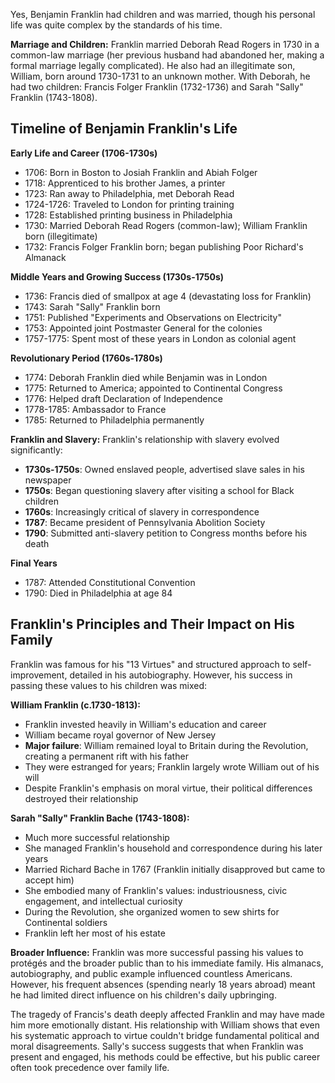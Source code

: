 Yes, Benjamin Franklin had children and was married, though his personal life was quite complex by the standards of his time.

**Marriage and Children:**
Franklin married Deborah Read Rogers in 1730 in a common-law marriage (her previous husband had abandoned her, making a formal marriage legally complicated). He also had an illegitimate son, William, born around 1730-1731 to an unknown mother. With Deborah, he had two children: Francis Folger Franklin (1732-1736) and Sarah "Sally" Franklin (1743-1808).

## Timeline of Benjamin Franklin's Life

**Early Life and Career (1706-1730s)**
- 1706: Born in Boston to Josiah Franklin and Abiah Folger
- 1718: Apprenticed to his brother James, a printer
- 1723: Ran away to Philadelphia, met Deborah Read
- 1724-1726: Traveled to London for printing training
- 1728: Established printing business in Philadelphia
- 1730: Married Deborah Read Rogers (common-law); William Franklin born (illegitimate)
- 1732: Francis Folger Franklin born; began publishing Poor Richard's Almanack

**Middle Years and Growing Success (1730s-1750s)**
- 1736: Francis died of smallpox at age 4 (devastating loss for Franklin)
- 1743: Sarah "Sally" Franklin born
- 1751: Published "Experiments and Observations on Electricity"
- 1753: Appointed joint Postmaster General for the colonies
- 1757-1775: Spent most of these years in London as colonial agent

**Revolutionary Period (1760s-1780s)**
- 1774: Deborah Franklin died while Benjamin was in London
- 1775: Returned to America; appointed to Continental Congress
- 1776: Helped draft Declaration of Independence
- 1778-1785: Ambassador to France
- 1785: Returned to Philadelphia permanently

**Franklin and Slavery:**
Franklin's relationship with slavery evolved significantly:
- **1730s-1750s**: Owned enslaved people, advertised slave sales in his newspaper
- **1750s**: Began questioning slavery after visiting a school for Black children
- **1760s**: Increasingly critical of slavery in correspondence
- **1787**: Became president of Pennsylvania Abolition Society
- **1790**: Submitted anti-slavery petition to Congress months before his death

**Final Years**
- 1787: Attended Constitutional Convention
- 1790: Died in Philadelphia at age 84

## Franklin's Principles and Their Impact on His Family

Franklin was famous for his "13 Virtues" and structured approach to self-improvement, detailed in his autobiography. However, his success in passing these values to his children was mixed:

**William Franklin (c.1730-1813):**
- Franklin invested heavily in William's education and career
- William became royal governor of New Jersey
- **Major failure**: William remained loyal to Britain during the Revolution, creating a permanent rift with his father
- They were estranged for years; Franklin largely wrote William out of his will
- Despite Franklin's emphasis on moral virtue, their political differences destroyed their relationship

**Sarah "Sally" Franklin Bache (1743-1808):**
- Much more successful relationship
- She managed Franklin's household and correspondence during his later years
- Married Richard Bache in 1767 (Franklin initially disapproved but came to accept him)
- She embodied many of Franklin's values: industriousness, civic engagement, and intellectual curiosity
- During the Revolution, she organized women to sew shirts for Continental soldiers
- Franklin left her most of his estate

**Broader Influence:**
Franklin was more successful passing his values to protégés and the broader public than to his immediate family. His almanacs, autobiography, and public example influenced countless Americans. However, his frequent absences (spending nearly 18 years abroad) meant he had limited direct influence on his children's daily upbringing.

The tragedy of Francis's death deeply affected Franklin and may have made him more emotionally distant. His relationship with William shows that even his systematic approach to virtue couldn't bridge fundamental political and moral disagreements. Sally's success suggests that when Franklin was present and engaged, his methods could be effective, but his public career often took precedence over family life.